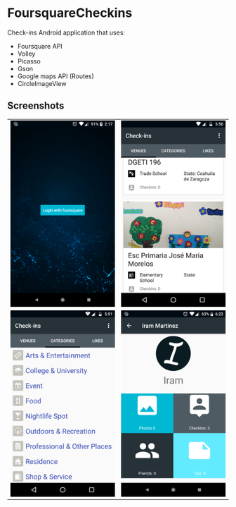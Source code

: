 # FoursquareCheckins
Check-ins Android application that uses:

- Foursquare API
- Volley
- Picasso
- Gson
- Google maps API (Routes)
- CircleImageView

## Screenshots

|   |   |
|---|---|
|![Screenshot00](https://github.com/IramML/Check-insFoursquare/blob/master/Images/Screenshot00.png) |![Screenshot01](https://github.com/IramML/Check-insFoursquare/blob/master/Images/Screenshot01.png)|
|![Screenshot02](https://github.com/IramML/Check-insFoursquare/blob/master/Images/Screenshot02.png)|![Screenshot03](https://github.com/IramML/Check-insFoursquare/blob/master/Images/Screenshot03.png)|
